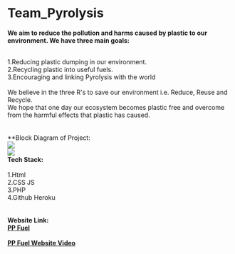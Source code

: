 # Team_Pyrolysis

**We aim to reduce the pollution and harms caused by plastic to our environment. We have three main goals:**<br><br>

1.Reducing plastic dumping in our environment.<br>
2.Recycling plastic into useful fuels.<br>
3.Encouraging and linking Pyrolysis with the world<br><br>
We believe in the three R's to save our environment i.e. Reduce, Reuse and Recycle.<br>
We hope that one day our ecosystem becomes plastic free and overcome from the harmful effects that plastic has caused.<br><br><br>
**Block Diagram of Project:<br>
<img src='BLOCK DIAGRAM/PP_FUEL_BLOCK DIAGRAM.png'>
<br>
<img src='BLOCK DIAGRAM/PP_FUEL_BLOCK DIAGRAM.png'>
<br> 
**Tech Stack:**<br><br>
1.Html<br>
2.CSS JS <br>
3.PHP<br>
4.Github Heroku<br>
<br><br>
**Website Link:**<br>
**<a href="https://ppfueldeveloperhacks.herokuapp.com/index.html">PP Fuel</a>**
<br>
<br>
**<a href="https://youtu.be/aQHee76Ag7c">PP Fuel Website Video</a>**
